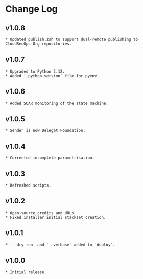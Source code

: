 # Change Log

## v1.0.8
    * Updated publish.zsh to support dual-remote publishing to CloudSecOps-Org repositories.

## v1.0.7
    * Upgraded to Python 3.12.
    * Added `.python-version` file for pyenv.

## v1.0.6
    * Added SOAR monitoring of the state machine.

## v1.0.5
    * Sender is now Delegat Foundation.

## v1.0.4
    * Corrected incomplete parametrisation.

## v1.0.3
    * Refreshed scripts.

## v1.0.2
    * Open-source credits and URLs
    * Fixed installer initial stackset creation.

## v1.0.1
    * `--dry-run` and `--verbose` added to `deploy`.

## v1.0.0
    * Initial release.
